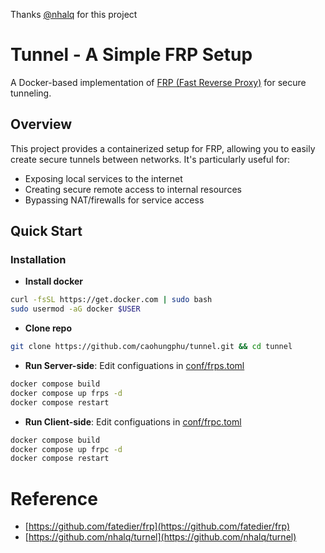 Thanks [@nhalq](https://github.com/nhalq) for this project

# Tunnel - A Simple FRP Setup

A Docker-based implementation of [FRP (Fast Reverse Proxy)](https://github.com/fatedier/frp) for secure tunneling.

## Overview

This project provides a containerized setup for FRP, allowing you to easily create secure tunnels between networks. It's particularly useful for:

- Exposing local services to the internet
- Creating secure remote access to internal resources
- Bypassing NAT/firewalls for service access

## Quick Start

### Installation

- **Install docker**

```bash
curl -fsSL https://get.docker.com | sudo bash
sudo usermod -aG docker $USER
```

- **Clone repo**

```bash
git clone https://github.com/caohungphu/tunnel.git && cd tunnel
```

- **Run Server-side**: Edit configuations in [conf/frps.toml](/conf/frps.toml)

```bash
docker compose build
docker compose up frps -d
docker compose restart
```

- **Run Client-side**: Edit configuations in [conf/frpc.toml](/conf/frpc.toml)

```bash
docker compose build
docker compose up frpc -d
docker compose restart
```

# Reference

- [https://github.com/fatedier/frp](https://github.com/fatedier/frp)
- [https://github.com/nhalq/turnel](https://github.com/nhalq/turnel)
